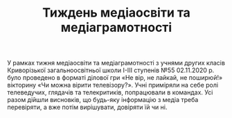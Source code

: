 ﻿---
title: Тиждень медіаосвіти та медіаграмотності
---

У рамках тижня медіаосвіти та медіаграмотності з учнями других класів Криворізької загальноосвітньої школи І-ІІІ ступенів №55 02.11.2020 р. було проведено в форматі ділової гри «Не вір, не лайкай, не поширюй!» вікторину «Чи можна вірити телевізору?». Учні приміряли на себе ролі телеведучих, глядачів та телекритиків, попрацювали в командах. Усі разом дійшли висновків, що будь-яку інформацію з медіа треба перевіряти, а вже потім вирішувати, довіряти їй чи ні.

<slideshow></slideshow>
